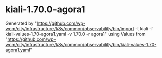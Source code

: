 # kiali-1.70.0-agora1

Generated by "https://github.com/wp-wcm/city/infrastructure/k8s/common/observability/bin/import -t kiali -f kiali-values-1.70-agora1.yaml -v 1.70.0 -r agora1"
using Values from "https://github.com/wp-wcm/city/infrastructure/k8s/common/observability/bin/kiali-values-1.70-agora1.yaml"
